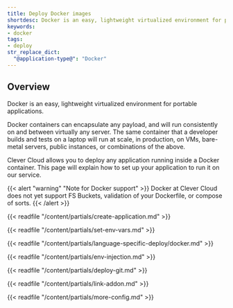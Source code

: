 ```yaml
---
title: Deploy Docker images
shortdesc: Docker is an easy, lightweight virtualized environment for portable applications.
keywords:
- docker
tags:
- deploy
str_replace_dict:
  "@application-type@": "Docker"
---
```


## Overview

Docker is an easy, lightweight virtualized environment for portable applications.

Docker containers can encapsulate any payload, and will run consistently on and between virtually any server. The same container that a developer builds and tests on a laptop will run at scale, in production, on VMs, bare-metal servers, public instances, or combinations of the above.

Clever Cloud allows you to deploy any application running inside a Docker container. This page will explain how to set up your application to run it on our service.

{{< alert "warning" "Note for Docker support" >}}
    Docker at Clever Cloud does not yet support FS Buckets, validation of your Dockerfile, or compose of sorts.
{{< /alert >}}


{{< readfile "/content/partials/create-application.md" >}}

{{< readfile "/content/partials/set-env-vars.md" >}}

{{< readfile "/content/partials/language-specific-deploy/docker.md" >}}

{{< readfile "/content/partials/env-injection.md" >}}

{{< readfile "/content/partials/deploy-git.md" >}}

{{< readfile "/content/partials/link-addon.md" >}}

{{< readfile "/content/partials/more-config.md" >}}
